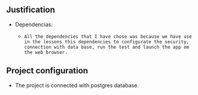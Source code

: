 ## Justification
* Dependencias: 
  *     All the dependencies that I have chose was because we have use in the lessons this dependencies to configurate the security, connection with data base, run the test and launch the app om the web browser.
  

## Project configuration
  * The project is connected with postgres database.



